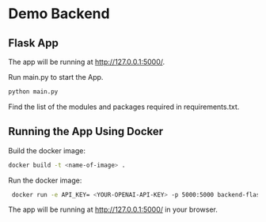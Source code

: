 # Demo Backend

## Flask App 

The app will be running at http://127.0.0.1:5000/.

Run main.py to start the App.
``` bash
python main.py
```

Find the list of the modules and packages required in requirements.txt.

## Running the App Using Docker

Build the docker image:
```bash
docker build -t <name-of-image> .
```
Run the docker image:
```bash
 docker run -e API_KEY= <YOUR-OPENAI-API-KEY> -p 5000:5000 backend-flask
```

The app will be running at http://127.0.0.1:5000/ in your browser.

